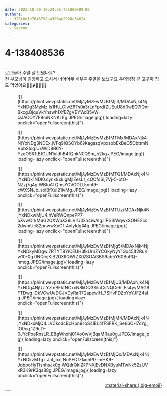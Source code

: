 ```yaml
---
date: 2023-10-30 19:24:55.731000+09:00
authors:
  - 326c0d1e7045798aa3964e2028c34628
categories:
  - Saerom
---
```


# 4-138408536

<div class="post-container" markdown="1">
<div class="content-container md-sidebar__scrollwrap" markdown="1">

<br>로보들아 주말 잘 보냈나요? <br>전 부모님이 김장하고 오셔서 너어어무 배부른 주말을 보냈구요 우어엄청 큰 고구마 칩도 먹었어요🍠🥬🌶️🦪🍖🍜💓
<figure markdown="1">
![](https://phinf.wevpstatic.net/MjAyMzEwMzBfMjI3/MDAxNjk4NjYxNDg3MzMz.Is1HU_GIwZ6Ts0n3rLnFprdfZUEuU8d0wEQ7IQnrBkcg.BjquVkYnswh1XfB7gVEYWcB5vW-QJACOY7F8mNKNKLEg.JPEG/image.jpg){ loading=lazy onclick="openFullscreen(this)"}
</figure>

<figure markdown="1">
![](https://phinf.wevpstatic.net/MjAyMzEwMzBfMTMx/MDAxNjk4NjYxNDg3NDEx.jVFq9IQSOYb69KagazqVpxsobEkBeO5ObttmNVpbSIcg.UxWiD8B6Y-YzqOSR1tBfGUN1yIdhB4fQnkNCQSm_b2kg.JPEG/image.jpg){ loading=lazy onclick="openFullscreen(this)"}
</figure>

<figure markdown="1">
![](https://phinf.wevpstatic.net/MjAyMzEwMzBfMTQ1/MDAxNjk4NjYxNDk1NDI0.cynx8xkIgMjlEesLz_cQOfcSIj7Vj-5-otO-NZzj7q4g.WBtoATQmsYCVCOLL5nnt9-cWXSNJb_soiBfXul21ivMg.JPEG/image.jpg){ loading=lazy onclick="openFullscreen(this)"}
</figure>

<figure markdown="1">
![](https://phinf.wevpstatic.net/MjAyMzEwMzBfMTUz/MDAxNjk4NjYxNDkwMjU4.hVeRWQnpePP7-bXvwOrkM6G2QXWpX39LVrU0Sh4iwAIg.lIPGihWqwxSOHE2cs2dwmUc82pnwwXyGf-4xIyIdgX4g.JPEG/image.jpg){ loading=lazy onclick="openFullscreen(this)"}
</figure>

<figure markdown="1">
![](https://phinf.wevpstatic.net/MjAyMzEwMzBfMjg5/MDAxNjk4NjYxNDkyMDgw.7RTYT8YiCEUH3fkUrnZYCGkyNyY1Gx45If2RuKw10-0g.0NQiojKiB2DXIIQWfZX02SOAi3BS9ab5Y60BoPQ-nmcg.JPEG/image.jpg){ loading=lazy onclick="openFullscreen(this)"}
</figure>

<figure markdown="1">
![](https://phinf.wevpstatic.net/MjAyMzEwMzBfMjU3/MDAxNjk4NjYxNDg4NjUz.YztnBFkfNCxxN8kOQ3SilnCsNQCehLFs4yyMAG9FTDwg.iDkVCwUeDCJVDyRaR7QapewlH_7SHvFDZpYpYJFZ4aIg.JPEG/image.jpg){ loading=lazy onclick="openFullscreen(this)"}
</figure>

<figure markdown="1">
![](https://phinf.wevpstatic.net/MjAyMzEwMzBfMjM4/MDAxNjk4NjYxNDkxMjQ4.LVCkodcBcHpn9ooS4lBL4fFSFRK_Se66OH7oYg_IO0cg.1Z9cD-0JYcPoeRnsLR_E8gWhxhj01XoQwVjBqaMRau0g.JPEG/image.jpg){ loading=lazy onclick="openFullscreen(this)"}
</figure>

<figure markdown="1">
![](https://phinf.wevpstatic.net/MjAyMzEwMzBfMjQx/MDAxNjk4NjYxNDkzMTgz.Jat_bxLNuSFQfZlaqhPl7-mHK9-JqbpoHyTIsnhsJx0g.WQdrQkIZRPNXjEvDNXByuMTwNk52zUVxR3K9rK3qs88g.JPEG/image.jpg){ loading=lazy onclick="openFullscreen(this)"}
</figure>


</div>
</div>

<div style="text-align: right;" markdown="1">
<a href="https://weverse.io/fromis9/artist/4-138408536" style="text-align: right;">:material-share:{.big-emoji}</a>
</div>
---
